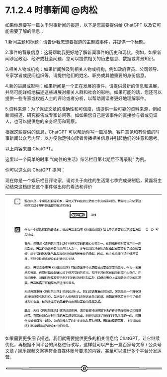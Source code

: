 # 7.1.2.4 时事新闻 @肉松

如果你想要写一篇关于时事新闻的报道，以下是您需要提供给 ChatGPT 以及它可能需要了解的信息：

1.新闻主题和标题：请告诉我您想要报道的主题或事件，并提供一个标题。

2.事件的背景信息：这将帮助我更好地了解新闻事件的历史和现状。例如，如果新闻涉足政治、经济或社会问题，您可以提供相关的历史信息、数据或背景知识。

3.相关人物或机构：如果新闻触及到相关人物或机构，例如政府官员、公司领导、专家学者或民间组织等，请提供他们的姓名、职务或其他重要的身份信息。

4.新的进展或影响：如果新闻是一个正在发展的事件，请提供最新的信息和进展，并尽可能详细地描述这些进展对相关人群和社会的影响。如果可能的话，您还可以提供一些专家或权威人士的评论或者分析，以帮助阅读者更好地理解事件。

5.资料来源：为了保证文章的准确性和可信度，请提供一些可靠的资料来源，例如新闻报道、研究报告或专家访问等。如如果您自己是该事件的直接参与者或见证人，也可以提供您的亲身经历和观察。

根据这些提供的信息，ChatGPT 可以帮助你写一篇准确、客户意见和有价值的时事新闻公众号内容，以方便你足够向读者传播相关信息并引起他们的注意和思考。

以上内容来自 ChatGPT。

这里以一个简单的时事 “《向往的生活》综艺栏目第七期后不再录制” 为例。

你可以这么向 ChatGPT 提问：

现在你是一个娱乐栏目评论家，请对关于向往的生活第七季完成录制后，黄磊将主动结束这档综艺这个事件做出你的看法和评价

![](img/b27cf7db38769706152d2014e4924b6c.png)

如果需要更多细节描述，我们就需要提供更多的相关信息给 ChatGPT，让它继续优化，再根据不同平台的风格进行改写，这样就可以产出一篇百家号文章 / 公众号文章 / 娱乐视频文案等符合自媒体账号要求的内容，甚至可以进行多个平台分发运营。

![](img/6ee508850b27e2c7d179da2f3eea659e.png)
